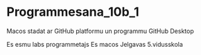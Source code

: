 # Programmesana_10b_1
Macos stadat ar GitHub platformu un programmu GitHub Desktop

Es esmu labs programmetajs
Es macos Jelgavas 5.vidusskola